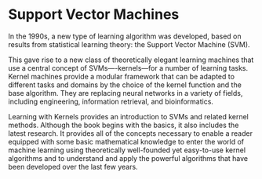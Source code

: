 # Support Vector Machines

In the 1990s, a new type of learning algorithm was developed, based on results from statistical learning theory: the Support Vector Machine (SVM). 

This gave rise to a new class of theoretically elegant learning machines that use a central concept of SVMs—-kernels—for a number of learning tasks. Kernel machines provide a modular framework that can be adapted to different tasks and domains by the choice of the kernel function and the base algorithm. They are replacing neural networks in a variety of fields, including engineering, information retrieval, and bioinformatics.

Learning with Kernels provides an introduction to SVMs and related kernel methods. Although the book begins with the basics, it also includes the latest research. It provides all of the concepts necessary to enable a reader equipped with some basic mathematical knowledge to enter the world of machine learning using theoretically well-founded yet easy-to-use kernel algorithms and to understand and apply the powerful algorithms that have been developed over the last few years.